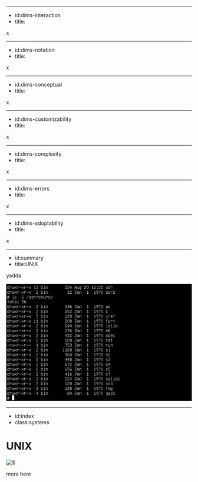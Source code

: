 ----------------------------------------------------------------------------------------------------
- id:dims-interaction
- title:<i class='fa fa-cog'></i>

x

----------------------------------------------------------------------------------------------------
- id:dims-notation
- title:<i class='fa fa-cog'></i>

x

----------------------------------------------------------------------------------------------------
- id:dims-conceptual
- title:<i class='fa fa-cog'></i>

x

----------------------------------------------------------------------------------------------------
- id:dims-customizability
- title:<i class='fa fa-cog'></i>

x

----------------------------------------------------------------------------------------------------
- id:dims-complexity
- title:<i class='fa fa-cog'></i>

x

----------------------------------------------------------------------------------------------------
- id:dims-errors
- title:<i class='fa fa-cog'></i>

x

----------------------------------------------------------------------------------------------------
- id:dims-adoptability
- title:<i class='fa fa-cog'></i>

x

----------------------------------------------------------------------------------------------------
- id:summary
- title:UNIX

yadda

![](img/unix-6.png)


----------------------------------------------------------------------------------------------------
- id:index
- class:systems

# UNIX

![$](content=summary,link=index)

more here

